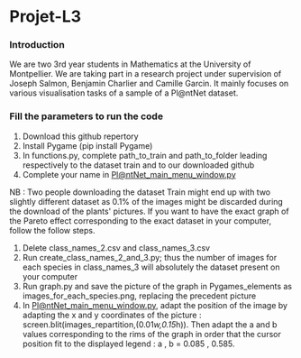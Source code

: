 # Projet-L3

### Introduction

We are two 3rd year students in Mathematics at the University of Montpellier. We are taking part in a research project under supervision of Joseph Salmon, Benjamin Charlier and Camille Garcin.
It mainly focuses on various visualisation tasks of a sample of a Pl@ntNet dataset.

### Fill the parameters to run the code

1. Download this github repertory
2. Install Pygame (pip install Pygame)
3. In functions.py, complete path_to_train and path_to_folder leading respectively to the dataset train and to our downloaded github
4. Complete your name in Pl@ntNet_main_menu_window.py

NB : Two people downloading the dataset Train might end up with two slightly different dataset as 0.1% of the images might be discarded during the download of the plants' pictures. If you want to have the exact graph of the Pareto effect corresponding to the exact dataset in your computer, follow the follow steps.

1. Delete class_names_2.csv and class_names_3.csv
2. Run create_class_names_2_and_3.py; thus the number of images for each species in class_names_3 will absolutely the dataset present on your computer
3. Run graph.py and save the picture of the graph in Pygames_elements as images_for_each_species.png, replacing the precedent picture
4. In Pl@ntNet_main_menu_window.py, adapt the position of the image by adapting the x and y coordinates of the picture : screen.blit(images_repartition,(0.01*w,0.15*h)). Then adapt the a and b values corresponding to the rims of the graph in order that the cursor position fit to the displayed legend : a , b = 0.085 , 0.585.
